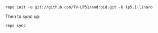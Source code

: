 
    repo init -u git://github.com/TV-LP51/android.git -b lp5.1-linaro

Then to sync up:

    repo sync

